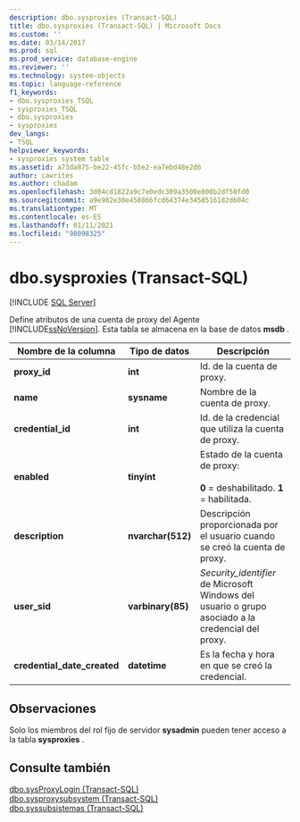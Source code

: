 ```yaml
---
description: dbo.sysproxies (Transact-SQL)
title: dbo.sysproxies (Transact-SQL) | Microsoft Docs
ms.custom: ''
ms.date: 03/14/2017
ms.prod: sql
ms.prod_service: database-engine
ms.reviewer: ''
ms.technology: system-objects
ms.topic: language-reference
f1_keywords:
- dbo.sysproxies_TSQL
- sysproxies_TSQL
- dbo.sysproxies
- sysproxies
dev_langs:
- TSQL
helpviewer_keywords:
- sysproxies system table
ms.assetid: a73da875-be22-45fc-b5e2-ea7ebd48e2d6
author: cawrites
ms.author: chadam
ms.openlocfilehash: 3d04cd1822a9c7e0edc309a3500e800b2df58fd0
ms.sourcegitcommit: a9e982e30e458866fcd64374e3458516182d604c
ms.translationtype: MT
ms.contentlocale: es-ES
ms.lasthandoff: 01/11/2021
ms.locfileid: "98098325"
---
```

# <a name="dbosysproxies-transact-sql"></a>dbo.sysproxies (Transact-SQL)
[!INCLUDE [SQL Server](../../includes/applies-to-version/sqlserver.md)]

  Define atributos de una cuenta de proxy del Agente [!INCLUDE[ssNoVersion](../../includes/ssnoversion-md.md)]. Esta tabla se almacena en la base de datos **msdb** .  
  
|Nombre de la columna|Tipo de datos|Descripción|  
|-----------------|---------------|-----------------|  
|**proxy_id**|**int**|Id. de la cuenta de proxy.|  
|**name**|**sysname**|Nombre de la cuenta de proxy.|  
|**credential_id**|**int**|Id. de la credencial que utiliza la cuenta de proxy.|  
|**enabled**|**tinyint**|Estado de la cuenta de proxy:<br /><br /> **0** = deshabilitado. **1** = habilitada.|  
|**description**|**nvarchar(512)**|Descripción proporcionada por el usuario cuando se creó la cuenta de proxy.|  
|**user_sid**|**varbinary(85)**|*Security_identifier* de Microsoft Windows del usuario o grupo asociado a la credencial del proxy.|  
|**credential_date_created**|**datetime**|Es la fecha y hora en que se creó la credencial.|  
  
## <a name="remarks"></a>Observaciones  
 Solo los miembros del rol fijo de servidor **sysadmin** pueden tener acceso a la tabla **sysproxies** .  
  
## <a name="see-also"></a>Consulte también  
 [dbo.sysProxyLogin &#40;Transact-SQL&#41;](../../relational-databases/system-tables/dbo-sysproxylogin-transact-sql.md)   
 [dbo.sysproxysubsystem &#40;Transact-SQL&#41;](../../relational-databases/system-tables/dbo-sysproxysubsystem-transact-sql.md)   
 [dbo.syssubsistemas &#40;Transact-SQL&#41;](../../relational-databases/system-tables/dbo-syssubsystems-transact-sql.md)  
  
  
